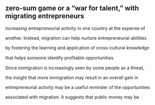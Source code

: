 ## zero-sum game or a “war for talent,” with migrating entrepreneurs

increasing entrepreneurial activity in one country at the expense of

another. Instead, migration can help nurture entrepreneurial abilities

by fostering the learning and application of cross-cultural knowledge

that helps someone identify proﬁtable opportunities.

Since immigration is increasingly seen by some people as a threat,

the insight that more immigration may result in an overall gain in

entrepreneurial activity may be a useful reminder of the opportunities

associated with migration. It suggests that public money may be